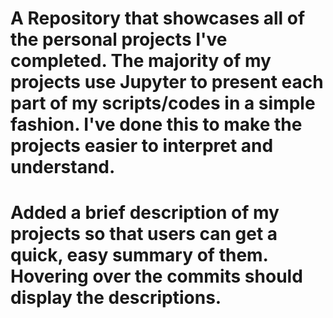 
# A Repository that showcases all of the personal projects I've completed. The majority of my projects use Jupyter to present each part of my scripts/codes in a simple fashion. I've done this to make the projects easier to interpret and understand. 

# Added a brief description of my projects so that users can get a quick, easy summary of them. Hovering over the commits should display the descriptions.
